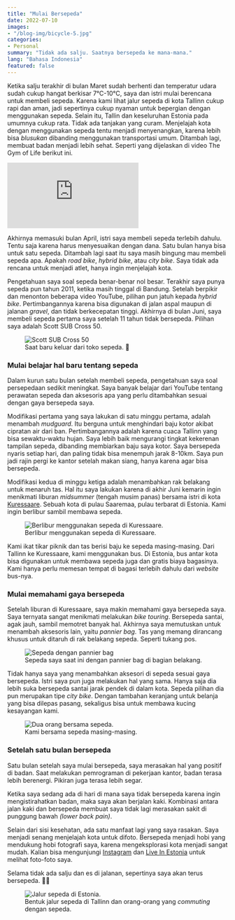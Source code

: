 ```yaml
---
title: "Mulai Bersepeda"
date: 2022-07-10
images:
- "/blog-img/bicycle-5.jpg"
categories:
- Personal
summary: "Tidak ada salju. Saatnya bersepeda ke mana-mana."
lang: "Bahasa Indonesia"
featured: false
---
```


Ketika salju terakhir di bulan Maret sudah berhenti dan temperatur udara sudah cukup hangat berkisar 7°C-10°C, saya dan istri mulai berencana untuk membeli sepeda. Karena kami lihat jalur sepeda di kota Tallinn cukup rapi dan aman, jadi sepertinya cukup nyaman untuk bepergian dengan menggunakan sepeda. Selain itu, Tallin dan keseluruhan Estonia pada umumnya cukup rata. Tidak ada tanjakan yang curam. Menjelajah kota dengan menggunakan sepeda tentu menjadi menyenangkan, karena lebih bisa *blusukan* dibanding menggunakan transportasi umum. Ditambah lagi, membuat badan menjadi lebih sehat. Seperti yang dijelaskan di video The Gym of Life berikut ini.

<div class="ratio ratio-16x9 mb-3">
<iframe src="https://www.youtube.com/embed/KPUlgSRn6e0" title="YouTube video player" frameborder="0" allow="accelerometer; autoplay; clipboard-write; encrypted-media; gyroscope; picture-in-picture" allowfullscreen></iframe>
</div>

Akhirnya memasuki bulan April, istri saya membeli sepeda terlebih dahulu. Tentu saja karena harus menyesuaikan dengan dana. Satu bulan hanya bisa untuk satu sepeda. Ditambah lagi saat itu saya masih bingung mau membeli sepeda apa. Apakah *road bike*, *hybrid bike*, atau *city bike*. Saya tidak ada rencana untuk menjadi atlet, hanya ingin menjelajah kota.

Pengetahuan saya soal sepeda benar-benar nol besar. Terakhir saya punya sepeda pun tahun 2011, ketika masih tinggal di Bandung. Setelah berpikir dan menonton beberapa video YouTube, pilihan pun jatuh kepada *hybrid bike*. Pertimbangannya karena bisa digunakan di jalan aspal maupun di jalanan *gravel*, dan tidak berkecepatan tinggi. Akhirnya di bulan Juni, saya membeli sepeda pertama saya setelah 11 tahun tidak bersepeda. Pilihan saya adalah Scott SUB Cross 50.

<figure class="figure">
<img src="https://www.asepbagja.com/blog-img/bicycle-1.jpg" class="figure-img img-fluid" alt="Scott SUB Cross 50" />
<figcaption class="figure-caption text-center">Saat baru keluar dari toko sepeda. 👯‍</figcaption>
</figure>

### Mulai belajar hal baru tentang sepeda

Dalam kurun satu bulan setelah membeli sepeda, pengetahuan saya soal persepedaan sedikit meningkat. Saya banyak belajar dari YouTube tentang perawatan sepeda dan aksesoris apa yang perlu ditambahkan sesuai dengan gaya bersepeda saya.

Modifikasi pertama yang saya lakukan di satu minggu pertama, adalah menambah *mudguard*. Itu berguna untuk menghindari baju kotor akibat cipratan air dari ban. Pertimbangannya adalah karena cuaca Tallinn yang bisa sewaktu-waktu hujan. Saya lebih baik mengurangi tingkat kekerenan tampilan sepeda, dibanding membiarkan baju saya kotor. Saya bersepeda nyaris setiap hari, dan paling tidak bisa menempuh jarak 8-10km. Saya pun jadi rajin pergi ke kantor setelah makan siang, hanya karena agar bisa bersepeda.

Modifikasi kedua di minggu ketiga adalah menambahkan rak belakang untuk menaruh tas. Hal itu saya lakukan karena di akhir Juni kemarin ingin menikmati liburan *midsummer* (tengah musim panas) bersama istri di kota <a href="https://goo.gl/maps/nFr3eBVmjjRqo4pbA" target="_blank">Kuressaare</a>. Sebuah kota di pulau Saaremaa, pulau terbarat di Estonia. Kami ingin berlibur sambil membawa sepeda.

<figure class="figure">
<img src="https://www.asepbagja.com/blog-img/bicycle-2.jpg" class="figure-img img-fluid" alt="Berlibur menggunakan sepeda di Kuressaare." />
<figcaption class="figure-caption text-center">Berlibur menggunakan sepeda di Kuressaare.</figcaption>
</figure>

Kami ikat tikar piknik dan tas berisi baju ke sepeda masing-masing. Dari Tallinn ke Kuressaare, kami menggunakan bus. Di Estonia, bus antar kota bisa digunakan untuk membawa sepeda juga dan gratis biaya bagasinya. Kami hanya perlu memesan tempat di bagasi terlebih dahulu dari *website* bus-nya.

### Mulai memahami gaya bersepeda

Setelah liburan di Kuressaare, saya makin memahami gaya bersepeda saya. Saya ternyata sangat menikmati melakukan *bike touring*. Bersepeda santai, agak jauh, sambil memotret banyak hal. Akhirnya saya memutuskan untuk menambah aksesoris lain, yaitu *pannier bag*. Tas yang memang dirancang khusus untuk ditaruh di rak belakang sepeda. Seperti tukang pos.

<figure class="figure">
<img src="https://www.asepbagja.com/blog-img/bicycle-3.jpg" class="figure-img img-fluid" alt="Sepeda dengan pannier bag" />
<figcaption class="figure-caption text-center">Sepeda saya saat ini dengan pannier bag di bagian belakang.</figcaption>
</figure>

Tidak hanya saya yang menambahkan aksesori di sepeda sesuai gaya bersepeda. Istri saya pun juga melakukan hal yang sama. Hanya saja dia lebih suka bersepeda santai jarak pendek di dalam kota. Sepeda pilihan dia pun merupakan tipe *city bike*. Dengan tambahan keranjang untuk belanja yang bisa dilepas pasang, sekaligus bisa untuk membawa kucing kesayangan kami.

<figure class="figure">
<img src="https://www.asepbagja.com/blog-img/bicycle-4.jpg" class="figure-img img-fluid" alt="Dua orang bersama sepeda." />
<figcaption class="figure-caption text-center">Kami bersama sepeda masing-masing.</figcaption>
</figure>

### Setelah satu bulan bersepeda

Satu bulan setelah saya mulai bersepeda, saya merasakan hal yang positif di badan. Saat melakukan pemrograman di pekerjaan kantor, badan terasa lebih berenergi. Pikiran juga terasa lebih segar.

Ketika saya sedang ada di hari di mana saya tidak bersepeda karena ingin mengistirahatkan badan, maka saya akan berjalan kaki. Kombinasi antara jalan kaki dan bersepeda membuat saya tidak lagi merasakan sakit di punggung bawah *(lower back pain)*.

Selain dari sisi kesehatan, ada satu manfaat lagi yang saya rasakan. Saya menjadi senang menjelajah kota untuk difoto. Bersepeda menjadi hobi yang mendukung hobi fotografi saya, karena mengeksplorasi kota menjadi sangat mudah. Kalian bisa mengunjungi <a href="https://instagram.com/bepitulaz" target="_blank">Instagram</a> dan <a href="https://www.liveinestonia.com" target="_blank">Live In Estonia</a> untuk melihat foto-foto saya.

Selama tidak ada salju dan es di jalanan, sepertinya saya akan terus bersepeda. 🚴🏼

<figure class="figure">
<img src="https://www.asepbagja.com/blog-img/bicycle-5.jpg" class="figure-img img-fluid" alt="Jalur sepeda di Estonia." />
<figcaption class="figure-caption text-center">Bentuk jalur sepeda di Tallinn dan orang-orang yang <i>commuting</i> dengan sepeda.</figcaption>
</figure>
